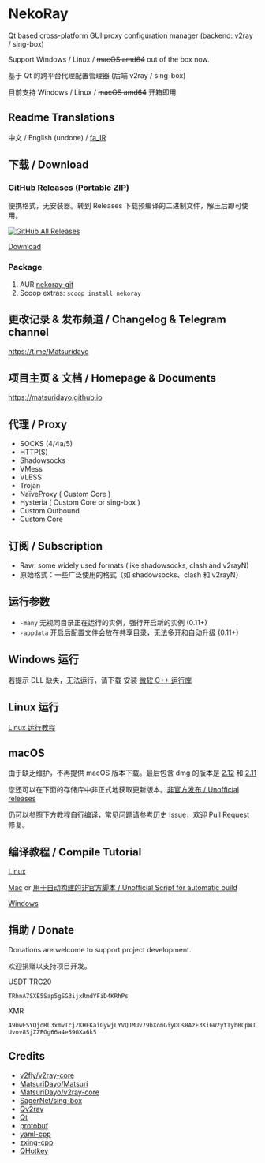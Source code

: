 # NekoRay

Qt based cross-platform GUI proxy configuration manager (backend: v2ray / sing-box)

Support Windows / Linux / ~~macOS amd64~~ out of the box now.

基于 Qt 的跨平台代理配置管理器 (后端 v2ray / sing-box)

目前支持 Windows / Linux / ~~macOS amd64~~ 开箱即用

## Readme Translations

中文 / English (undone) / [fa_IR](README_fa.md)

## 下载 / Download

### GitHub Releases (Portable ZIP)

便携格式，无安装器。转到 Releases 下载预编译的二进制文件，解压后即可使用。

[![GitHub All Releases](https://img.shields.io/github/downloads/Matsuridayo/nekoray/total?label=downloads-total&logo=github&style=flat-square)](https://github.com/Matsuridayo/nekoray/releases)

[Download](https://github.com/Matsuridayo/nekoray/releases)

### Package

1. AUR [nekoray-git](https://aur.archlinux.org/packages/nekoray-git)
2. Scoop extras: `scoop install nekoray`

## 更改记录 & 发布频道 / Changelog & Telegram channel

https://t.me/Matsuridayo

## 项目主页 & 文档 / Homepage & Documents

https://matsuridayo.github.io

## 代理 / Proxy

* SOCKS (4/4a/5)
* HTTP(S)
* Shadowsocks
* VMess
* VLESS
* Trojan
* NaïveProxy ( Custom Core )
* Hysteria ( Custom Core or sing-box )
* Custom Outbound
* Custom Core

## 订阅 / Subscription

* Raw: some widely used formats (like shadowsocks, clash and v2rayN)
* 原始格式：一些广泛使用的格式（如 shadowsocks、clash 和 v2rayN）

## 运行参数

- `-many` 无视同目录正在运行的实例，强行开启新的实例 (0.11+)
- `-appdata` 开启后配置文件会放在共享目录，无法多开和自动升级 (0.11+)

## Windows 运行

若提示 DLL 缺失，无法运行，请下载 安装 [微软 C++ 运行库](https://aka.ms/vs/17/release/vc_redist.x64.exe)

## Linux 运行

[Linux 运行教程](docs/Run_Linux.md)

## macOS

由于缺乏维护，不再提供 macOS 版本下载。最后包含 dmg 的版本是 [2.12](https://github.com/MatsuriDayo/nekoray/releases/download/2.12/nekoray-2.12-2023-01-29-macos-amd64.dmg) 和 [2.11](https://github.com/MatsuriDayo/nekoray/releases/download/2.11/nekoray-2.11-2023-01-13-macos-amd64.dmg)

您还可以在下面的存储库中非正式地获取更新版本。[非官方发布 / Unofficial releases](https://github.com/aaaamirabbas/nekoray-macos/releases)

仍可以参照下方教程自行编译，常见问题请参考历史 Issue，欢迎 Pull Request 修复。

## 编译教程 / Compile Tutorial

[Linux](docs/Build_Linux.md)

[Mac](docs/Build_MacOS.md) or [用于自动构建的非官方脚本 / Unofficial Script for automatic build](https://github.com/aaaamirabbas/nekoray-macos)

[Windows](docs/Build_Windows.md)

## 捐助 / Donate

Donations are welcome to support project development.

欢迎捐赠以支持项目开发。

USDT TRC20

`TRhnA7SXE5Sap5gSG3ijxRmdYFiD4KRhPs`

XMR

`49bwESYQjoRL3xmvTcjZKHEKaiGywjLYVQJMUv79bXonGiyDCs8AzE3KiGW2ytTybBCpWJUvov8SjZZEGg66a4e59GXa6k5`

## Credits

- [v2fly/v2ray-core](https://github.com/v2fly/v2ray-core)
- [MatsuriDayo/Matsuri](https://github.com/MatsuriDayo/Matsuri)
- [MatsuriDayo/v2ray-core](https://github.com/MatsuriDayo/v2ray-core)
- [SagerNet/sing-box](https://github.com/SagerNet/sing-box)
- [Qv2ray](https://github.com/Qv2ray/Qv2ray)
- [Qt](https://www.qt.io/)
- [protobuf](https://github.com/protocolbuffers/protobuf)
- [yaml-cpp](https://github.com/jbeder/yaml-cpp)
- [zxing-cpp](https://github.com/nu-book/zxing-cpp)
- [QHotkey](https://github.com/Skycoder42/QHotkey)
